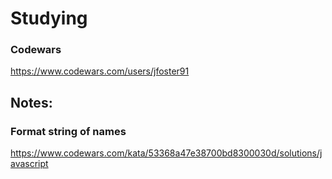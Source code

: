# Studying

### Codewars
https://www.codewars.com/users/jfoster91

## Notes:

### Format string of names
https://www.codewars.com/kata/53368a47e38700bd8300030d/solutions/javascript


